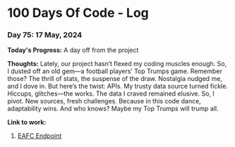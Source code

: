 # 100 Days Of Code - Log

### Day 75: 17 May, 2024

**Today's Progress:** A day off from the project

**Thoughts:** Lately, our project hasn’t flexed my coding muscles enough. So, I dusted off an old gem—a football players’ Top Trumps game. Remember those? The thrill of stats, the suspense of the draw. Nostalgia nudged me, and I dove in.
But here’s the twist: APIs. My trusty data source turned fickle. Hiccups, glitches—the works. The data I craved remained elusive. So, I pivot. New sources, fresh challenges. Because in this code dance, adaptability wins. And who knows? Maybe my Top Trumps will trump all.

**Link to work:**

1. [EAFC Endpoint](https://drop-api.ea.com/rating/fc-24)

